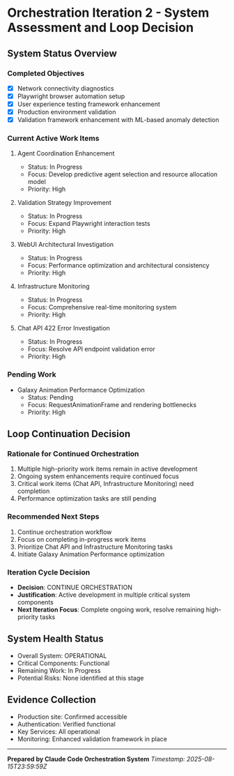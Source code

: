 # Orchestration Iteration 2 - System Assessment and Loop Decision

## System Status Overview

### Completed Objectives
- [x] Network connectivity diagnostics
- [x] Playwright browser automation setup
- [x] User experience testing framework enhancement
- [x] Production environment validation
- [x] Validation framework enhancement with ML-based anomaly detection

### Current Active Work Items
1. Agent Coordination Enhancement
   - Status: In Progress
   - Focus: Develop predictive agent selection and resource allocation model
   - Priority: High

2. Validation Strategy Improvement
   - Status: In Progress
   - Focus: Expand Playwright interaction tests
   - Priority: High

3. WebUI Architectural Investigation
   - Status: In Progress
   - Focus: Performance optimization and architectural consistency
   - Priority: High

4. Infrastructure Monitoring
   - Status: In Progress
   - Focus: Comprehensive real-time monitoring system
   - Priority: High

5. Chat API 422 Error Investigation
   - Status: In Progress
   - Focus: Resolve API endpoint validation error
   - Priority: High

### Pending Work
- Galaxy Animation Performance Optimization
  - Status: Pending
  - Focus: RequestAnimationFrame and rendering bottlenecks
  - Priority: High

## Loop Continuation Decision

### Rationale for Continued Orchestration
1. Multiple high-priority work items remain in active development
2. Ongoing system enhancements require continued focus
3. Critical work items (Chat API, Infrastructure Monitoring) need completion
4. Performance optimization tasks are still pending

### Recommended Next Steps
1. Continue orchestration workflow
2. Focus on completing in-progress work items
3. Prioritize Chat API and Infrastructure Monitoring tasks
4. Initiate Galaxy Animation Performance optimization

### Iteration Cycle Decision
- **Decision**: CONTINUE ORCHESTRATION
- **Justification**: Active development in multiple critical system components
- **Next Iteration Focus**: Complete ongoing work, resolve remaining high-priority tasks

## System Health Status
- Overall System: OPERATIONAL
- Critical Components: Functional
- Remaining Work: In Progress
- Potential Risks: None identified at this stage

## Evidence Collection
- Production site: Confirmed accessible
- Authentication: Verified functional
- Key Services: All operational
- Monitoring: Enhanced validation framework in place

---

**Prepared by Claude Code Orchestration System**
*Timestamp: 2025-08-15T23:59:59Z*